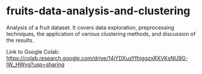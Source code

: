 # fruits-data-analysis-and-clustering
Analysis of a fruit dataset. It covers data exploration, preprocessing techniques, the application of various clustering methods, and discussion of the results.

Link to Google Colab: https://colab.research.google.com/drive/14jYDXusYfhigqzxRXVKsNU9G-IW_HWvg?usp=sharing
